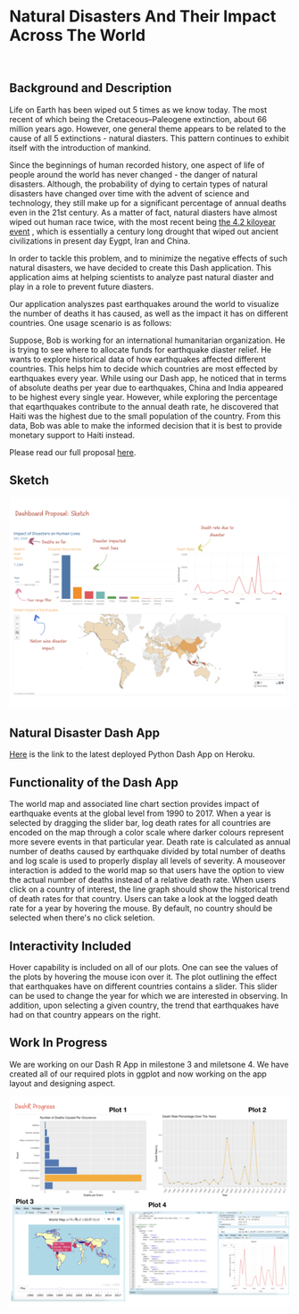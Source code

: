 # Natural Disasters And Their Impact Across The World
<br>

## Background and Description

Life on Earth has been wiped out 5 times as we know today. The most recent of which being the Cretaceous–Paleogene extinction, about 66 million years ago. However, one general theme appears to be related to the cause of all 5 extinctions - natural diasters. This pattern continues to exhibit itself with the introduction of mankind.

Since the beginnings of human recorded history, one aspect of life of people around the world has never changed - the danger of natural disasters. Although, the probability of dying to certain types of natural disasters have changed over time with the advent of science and technology, they still make up for a significant percentage of annual deaths even in the 21st century. As a matter of fact, natural diasters have almost wiped out human race twice, with the most recent being [the 4.2 kiloyear event](https://en.wikipedia.org/wiki/4.2_kiloyear_event) , which is essentially a century long drought that wiped out ancient civilizations in present day Eygpt, Iran and China.

In order to tackle this problem, and to minimize the negative effects of such natural disasters, we have decided to create this Dash application. This application aims at helping scientists to analyze past natural diaster and play in a role to prevent future diasters. 

Our application analyszes past earthquakes around the world to visualize the number of deaths it has caused, as well as the impact it has on different countries. One usage scenario is as follows:

Suppose, Bob is working for an international humanitarian organization. He is trying to see where to allocate funds for earthquake diaster relief. He wants to explore historical data of how earthquakes affected different countries. This helps him to decide which countries are most effected by earthquakes every year. While using our Dash app, he noticed that in terms of absolute deaths per year due to earthquakes, China and India appeared to be highest every single year. However, while exploring the percentage that eqarthquakes contribute to the annual death rate, he discovered that Haiti was the highest due to the small population of the country. From this data, Bob was able to make the informed decision that it is best to provide monetary support to Haiti instead. 

Please read our full proposal [here](https://github.com/UBC-MDS/DSCI_532_group_201_milestone3_4_natural_disaster/blob/master/proposal.md).



## Sketch
<html>
  <img src = "imgs/sketch_v1.png" />
<html>

## Natural Disaster Dash App
[Here](https://natural-disaster-submission.herokuapp.com) is the link to the latest deployed Python Dash App on Heroku.

## Functionality of the Dash App

The world map and associated line chart section provides impact of earthquake events at the global level from 1990 to 2017. When a year is selected by dragging the slider bar, log death rates for all countries are encoded on the map through a color scale where darker colours represent more severe events in that particular year. Death rate is calculated as annual number of deaths caused by earthquake divided by total number of deaths and log scale is used to properly display all levels of severity. A mouseover interaction is added to the world map so that users have the option to view the actual number of deaths instead of a relative death rate. When users click on a country of interest, the line graph should show the historical trend of death rates for that country. Users can take a look at the logged death rate for a year by hovering the mouse. By default, no country should be selected when there's no click seletion.

## Interactivity Included

Hover capability is included on all of our plots. One can see the values of the plots by hovering the mouse icon over it. The plot outlining the effect that earthquakes have on different countries contains a slider. This slider can be used to change the year for which we are interested in observing. In addition, upon selecting a given country, the trend that earthquakes have had on that country appears on the right.

## Work In Progress

We are working on our Dash R App in milestone 3 and miletsone 4. We have created all of our required plots in ggplot and now working on the app layout and designing aspect.

<html>
  <img src = "imgs/DashR-progress.png" />
<html>
